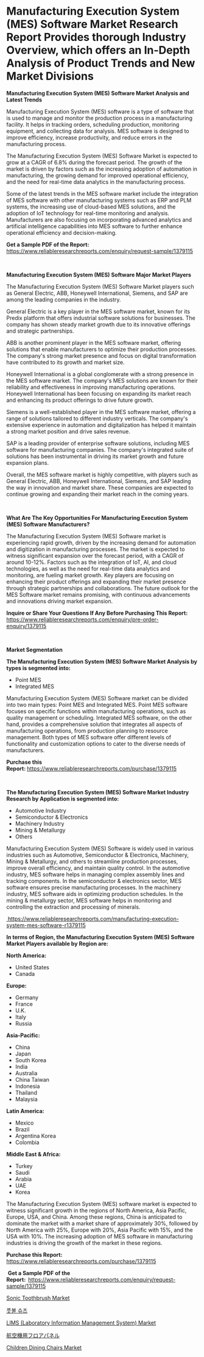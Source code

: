 <p><h1>Manufacturing Execution System (MES) Software Market Research Report Provides thorough Industry Overview, which offers an In-Depth Analysis of Product Trends and New Market Divisions</h1></p><p><strong>Manufacturing Execution System (MES) Software Market Analysis and Latest Trends</strong></p>
<p><p>Manufacturing Execution System (MES) software is a type of software that is used to manage and monitor the production process in a manufacturing facility. It helps in tracking orders, scheduling production, monitoring equipment, and collecting data for analysis. MES software is designed to improve efficiency, increase productivity, and reduce errors in the manufacturing process.</p><p>The Manufacturing Execution System (MES) Software Market is expected to grow at a CAGR of 6.8% during the forecast period. The growth of the market is driven by factors such as the increasing adoption of automation in manufacturing, the growing demand for improved operational efficiency, and the need for real-time data analytics in the manufacturing process. </p><p>Some of the latest trends in the MES software market include the integration of MES software with other manufacturing systems such as ERP and PLM systems, the increasing use of cloud-based MES solutions, and the adoption of IoT technology for real-time monitoring and analysis. Manufacturers are also focusing on incorporating advanced analytics and artificial intelligence capabilities into MES software to further enhance operational efficiency and decision-making.</p></p>
<p><strong>Get a Sample PDF of the Report:&nbsp;</strong> <a href="https://www.reliableresearchreports.com/enquiry/request-sample/1379115">https://www.reliableresearchreports.com/enquiry/request-sample/1379115</a></p>
<p>&nbsp;</p>
<p><strong>Manufacturing Execution System (MES) Software Major Market Players</strong></p>
<p><p>The Manufacturing Execution System (MES) Software Market players such as General Electric, ABB, Honeywell International, Siemens, and SAP are among the leading companies in the industry. </p><p>General Electric is a key player in the MES software market, known for its Predix platform that offers industrial software solutions for businesses. The company has shown steady market growth due to its innovative offerings and strategic partnerships.</p><p>ABB is another prominent player in the MES software market, offering solutions that enable manufacturers to optimize their production processes. The company's strong market presence and focus on digital transformation have contributed to its growth and market size.</p><p>Honeywell International is a global conglomerate with a strong presence in the MES software market. The company's MES solutions are known for their reliability and effectiveness in improving manufacturing operations. Honeywell International has been focusing on expanding its market reach and enhancing its product offerings to drive future growth.</p><p>Siemens is a well-established player in the MES software market, offering a range of solutions tailored to different industry verticals. The company's extensive experience in automation and digitalization has helped it maintain a strong market position and drive sales revenue.</p><p>SAP is a leading provider of enterprise software solutions, including MES software for manufacturing companies. The company's integrated suite of solutions has been instrumental in driving its market growth and future expansion plans.</p><p>Overall, the MES software market is highly competitive, with players such as General Electric, ABB, Honeywell International, Siemens, and SAP leading the way in innovation and market share. These companies are expected to continue growing and expanding their market reach in the coming years.</p></p>
<p>&nbsp;</p>
<p><strong>What Are The Key Opportunities For Manufacturing Execution System (MES) Software Manufacturers?</strong></p>
<p><p>The Manufacturing Execution System (MES) Software market is experiencing rapid growth, driven by the increasing demand for automation and digitization in manufacturing processes. The market is expected to witness significant expansion over the forecast period, with a CAGR of around 10-12%. Factors such as the integration of IoT, AI, and cloud technologies, as well as the need for real-time data analytics and monitoring, are fueling market growth. Key players are focusing on enhancing their product offerings and expanding their market presence through strategic partnerships and collaborations. The future outlook for the MES Software market remains promising, with continuous advancements and innovations driving market expansion.</p></p>
<p><strong>Inquire or Share Your Questions If Any Before Purchasing This Report:</strong> <a href="https://www.reliableresearchreports.com/enquiry/pre-order-enquiry/1379115">https://www.reliableresearchreports.com/enquiry/pre-order-enquiry/1379115</a></p>
<p>&nbsp;</p>
<p><strong>Market Segmentation</strong></p>
<p><strong>The Manufacturing Execution System (MES) Software Market Analysis by types is segmented into:</strong></p>
<p><ul><li>Point MES</li><li>Integrated MES</li></ul></p>
<p><p>Manufacturing Execution System (MES) Software market can be divided into two main types: Point MES and Integrated MES. Point MES software focuses on specific functions within manufacturing operations, such as quality management or scheduling. Integrated MES software, on the other hand, provides a comprehensive solution that integrates all aspects of manufacturing operations, from production planning to resource management. Both types of MES software offer different levels of functionality and customization options to cater to the diverse needs of manufacturers.</p></p>
<p><strong>Purchase this Report:&nbsp;</strong><a href="https://www.reliableresearchreports.com/purchase/1379115">https://www.reliableresearchreports.com/purchase/1379115</a></p>
<p>&nbsp;</p>
<p><strong>The Manufacturing Execution System (MES) Software Market Industry Research by Application is segmented into:</strong></p>
<p><ul><li>Automotive Industry</li><li>Semiconductor & Electronics</li><li>Machinery Industry</li><li>Mining & Metallurgy</li><li>Others</li></ul></p>
<p><p>Manufacturing Execution System (MES) Software is widely used in various industries such as Automotive, Semiconductor & Electronics, Machinery, Mining & Metallurgy, and others to streamline production processes, improve overall efficiency, and maintain quality control. In the automotive industry, MES software helps in managing complex assembly lines and tracking components. In the semiconductor & electronics sector, MES software ensures precise manufacturing processes. In the machinery industry, MES software aids in optimizing production schedules. In the mining & metallurgy sector, MES software helps in monitoring and controlling the extraction and processing of minerals.</p></p>
<p><a href="https://www.reliableresearchreports.com/manufacturing-execution-system-mes-software-r1379115">&nbsp;https://www.reliableresearchreports.com/manufacturing-execution-system-mes-software-r1379115</a></p>
<p><strong>In terms of Region, the Manufacturing Execution System (MES) Software Market Players available by Region are:</strong></p>
<p>
    <p> <strong> North America: </strong>
        <ul>
            <li>United States</li>
            <li>Canada</li>
        </ul>
        </p> 
    <p> <strong> Europe: </strong>
        <ul>
            <li>Germany</li>
            <li>France</li>
            <li>U.K.</li>
            <li>Italy</li>
            <li>Russia</li>
        </ul>
        </p> 
    <p> <strong> Asia-Pacific: </strong>
        <ul>
            <li>China</li>
            <li>Japan</li>
            <li>South Korea</li>
            <li>India</li>
            <li>Australia</li>
            <li>China Taiwan</li>
            <li>Indonesia</li>
            <li>Thailand</li>
            <li>Malaysia</li>
        </ul>
        </p> 
    <p> <strong> Latin America: </strong>
        <ul>
            <li>Mexico</li>
            <li>Brazil</li>
            <li>Argentina Korea</li>
            <li>Colombia</li>
        </ul>
        </p> 
    <p> <strong> Middle East & Africa: </strong>
        <ul>
            <li>Turkey</li>
            <li>Saudi</li>
            <li>Arabia</li>
            <li>UAE</li>
            <li>Korea</li>
        </ul>
    </p>
    </p>
<p><p>The Manufacturing Execution System (MES) software market is expected to witness significant growth in the regions of North America, Asia Pacific, Europe, USA, and China. Among these regions, China is anticipated to dominate the market with a market share of approximately 30%, followed by North America with 25%, Europe with 20%, Asia Pacific with 15%, and the USA with 10%. The increasing adoption of MES software in manufacturing industries is driving the growth of the market in these regions.</p></p>
<p><strong>Purchase this Report: </strong><a href="https://www.reliableresearchreports.com/purchase/1379115">https://www.reliableresearchreports.com/purchase/1379115</a></p>
<p>&nbsp;<strong>Get a Sample PDF of the Report:&nbsp;&nbsp;</strong><a href="https://www.reliableresearchreports.com/enquiry/request-sample/1379115">https://www.reliableresearchreports.com/enquiry/request-sample/1379115</a></p>
<p><strong></strong></p>
<p><p><a href="https://issuu.com/reportprime-2/docs/sonic-toothbrush-market-size-2030.pptx">Sonic Toothbrush Market</a></p><p><a href="https://github.com/raap8632/Market-Research-Report-List-1/blob/main/417701360750.md">풋볼 슈즈</a></p><p><a href="https://github.com/MyrtisWest1/Market-Research-Report-List-1/blob/main/lims-laboratory-information-management-system-market.md">LIMS (Laboratory Information Management System) Market</a></p><p><a href="https://github.com/Sophiaard2003/Market-Research-Report-List-1/blob/main/784066861664.md">航空機用フロアパネル</a></p><p><a href="https://www.linkedin.com/pulse/children-dining-chairs-market-size-focuses-dynamics-in-depth-ooxef">Children Dining Chairs Market</a></p></p>